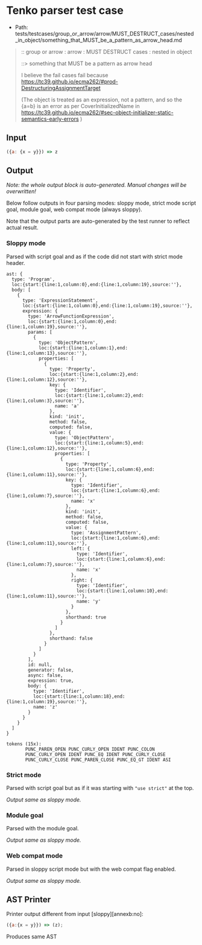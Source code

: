 # Tenko parser test case

- Path: tests/testcases/group_or_arrow/arrow/MUST_DESTRUCT_cases/nested_in_object/something_that_MUST_be_a_pattern_as_arrow_head.md

> :: group or arrow : arrow : MUST DESTRUCT cases : nested in object
>
> ::> something that MUST be a pattern as arrow head
>
> I believe the fail cases fail because https://tc39.github.io/ecma262/#prod-DestructuringAssignmentTarget
>
> (The object is treated as an expression, not a pattern, and so the {a=b} is an error as per CoverInitializedName in https://tc39.github.io/ecma262/#sec-object-initializer-static-semantics-early-errors )

## Input

`````js
({a: {x = y}}) => z
`````

## Output

_Note: the whole output block is auto-generated. Manual changes will be overwritten!_

Below follow outputs in four parsing modes: sloppy mode, strict mode script goal, module goal, web compat mode (always sloppy).

Note that the output parts are auto-generated by the test runner to reflect actual result.

### Sloppy mode

Parsed with script goal and as if the code did not start with strict mode header.

`````
ast: {
  type: 'Program',
  loc:{start:{line:1,column:0},end:{line:1,column:19},source:''},
  body: [
    {
      type: 'ExpressionStatement',
      loc:{start:{line:1,column:0},end:{line:1,column:19},source:''},
      expression: {
        type: 'ArrowFunctionExpression',
        loc:{start:{line:1,column:0},end:{line:1,column:19},source:''},
        params: [
          {
            type: 'ObjectPattern',
            loc:{start:{line:1,column:1},end:{line:1,column:13},source:''},
            properties: [
              {
                type: 'Property',
                loc:{start:{line:1,column:2},end:{line:1,column:12},source:''},
                key: {
                  type: 'Identifier',
                  loc:{start:{line:1,column:2},end:{line:1,column:3},source:''},
                  name: 'a'
                },
                kind: 'init',
                method: false,
                computed: false,
                value: {
                  type: 'ObjectPattern',
                  loc:{start:{line:1,column:5},end:{line:1,column:12},source:''},
                  properties: [
                    {
                      type: 'Property',
                      loc:{start:{line:1,column:6},end:{line:1,column:11},source:''},
                      key: {
                        type: 'Identifier',
                        loc:{start:{line:1,column:6},end:{line:1,column:7},source:''},
                        name: 'x'
                      },
                      kind: 'init',
                      method: false,
                      computed: false,
                      value: {
                        type: 'AssignmentPattern',
                        loc:{start:{line:1,column:6},end:{line:1,column:11},source:''},
                        left: {
                          type: 'Identifier',
                          loc:{start:{line:1,column:6},end:{line:1,column:7},source:''},
                          name: 'x'
                        },
                        right: {
                          type: 'Identifier',
                          loc:{start:{line:1,column:10},end:{line:1,column:11},source:''},
                          name: 'y'
                        }
                      },
                      shorthand: true
                    }
                  ]
                },
                shorthand: false
              }
            ]
          }
        ],
        id: null,
        generator: false,
        async: false,
        expression: true,
        body: {
          type: 'Identifier',
          loc:{start:{line:1,column:18},end:{line:1,column:19},source:''},
          name: 'z'
        }
      }
    }
  ]
}

tokens (15x):
       PUNC_PAREN_OPEN PUNC_CURLY_OPEN IDENT PUNC_COLON
       PUNC_CURLY_OPEN IDENT PUNC_EQ IDENT PUNC_CURLY_CLOSE
       PUNC_CURLY_CLOSE PUNC_PAREN_CLOSE PUNC_EQ_GT IDENT ASI
`````

### Strict mode

Parsed with script goal but as if it was starting with `"use strict"` at the top.

_Output same as sloppy mode._

### Module goal

Parsed with the module goal.

_Output same as sloppy mode._

### Web compat mode

Parsed in sloppy script mode but with the web compat flag enabled.

_Output same as sloppy mode._

## AST Printer

Printer output different from input [sloppy][annexb:no]:

````js
({a:{x = y}}) => (z);
````

Produces same AST
